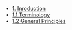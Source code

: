 * [1. Inroduction](/daisy/sdata/introduction.md)
* [1.1 Terminology](/daisy/sdata/introduction/terminology.md)
* [1.2 General Principles](/daisy/sdata/introduction/generalprinciples.md)